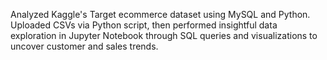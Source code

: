 Analyzed Kaggle's Target ecommerce dataset using MySQL and Python. Uploaded CSVs via Python script, then performed insightful data exploration in Jupyter Notebook through SQL queries and visualizations to uncover customer and sales trends.
